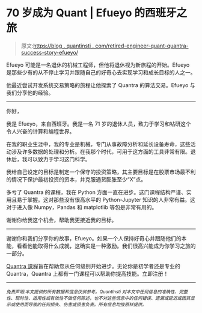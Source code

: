 # 70 岁成为 Quant | Efueyo 的西班牙之旅

> 原文:[https://blog . quantinsti . com/retired-engineer-quant-quantra-success-story-efueyo/](https://blog.quantinsti.com/retired-engineer-quant-quantra-success-story-efueyo/)

Efueyo 可能是一名退休的机械工程师，但他将退休视为新旅程的开始。Efueyo 是那些少有的从不停止学习并跟随自己的好奇心去实现学习和成长目标的人之一。

他最近尝试开发系统交易策略的旅程让他探索了 Quantra 的算法交易。Efueyo 与我们分享他的经验。

* * *

你好，

我是 Efueyo，来自西班牙。我是一名 71 岁的退休人员，致力于学习和钻研这个令人兴奋的计算和编程世界。

在我的职业生涯中，我的专业是机械，专门从事故障分析和延长设备寿命，这些活动涉及许多数据的处理和分析。在我那个时代，可用于这方面的工具非常有限。退休后，我可以致力于学习这门科学。

我给自己设定的目标是制定一个保守的投资策略，其主要目标是在股票市场最不利的情况下保护最初投资的资本，并克服通货膨胀至少“X”点。

多亏了 Quantra 的课程，我在 Python 方面一直在进步。这门课程结构严谨、实用且易于掌握。这对那些没有很高水平的 Python-Jupyter 知识的人非常有益。这对于进入像 Numpy，Pandas 和 matplotlib 等包是非常有用的。

谢谢你给我这个机会，帮助我更接近我的目标。

* * *

谢谢你和我们分享你的故事，Efueyo。如果一个人保持好奇心并跟随他们的本能，看看他能取得什么成就，这确实是一种激励。我们很高兴能成为你学习之旅的一部分。

[Quantra 课程](https://quantra.quantinsti.com/)旨在帮助您从任何级别开始进步。无论你是初学者还是专业的 Quantra，Quantra 上都有一门课程可以帮助你提高技能。立即注册！

* * *

*<small>免责声明:本文提供的所有数据和信息仅供参考。QuantInsti 对本文中任何信息的准确性、完整性、现时性、适用性或有效性不做任何陈述，也不对这些信息中的任何错误、遗漏或延迟或因其显示或使用而导致的任何损失、伤害或损害负责。所有信息均按原样提供。</small>*